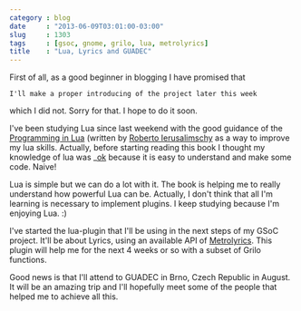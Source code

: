 ```yaml
---
category : blog
date     : "2013-06-09T03:01:00-03:00"
slug     : 1303
tags     : [gsoc, gnome, grilo, lua, metrolyrics]
title    : "Lua, Lyrics and GUADEC"
---
```


First of all, as a good beginner in blogging I have promised that

```
I'll make a proper introducing of the project later this week
```

which I did not. Sorry for that. I hope to do it soon.

I've been studying Lua since last weekend with the good guidance of the
[Programming in Lua](http://www.lua.org/pil/) (written by [Roberto
Ierusalimschy](http://www.inf.puc-rio.br/~roberto/) as a way to improve
my lua skills. Actually, before starting reading this book I thought my
knowledge of lua was \_[ok]() because it is easy to understand and make
some code. Naive!

Lua is simple but we can do a lot with it. The book is helping me to
really understand how powerful Lua can be. Actually, I don't think that
all I'm learning is necessary to implement plugins. I keep studying
because I'm enjoying Lua. :)

I've started the lua-plugin that I'll be using in the next steps of my
GSoC project. It'll be about Lyrics, using an available API of
[Metrolyrics](http://www.metrolyrics.com/). This plugin will help me for
the next 4 weeks or so with a subset of Grilo functions.

Good news is that I'll attend to GUADEC in Brno, Czech Republic in
August. It will be an amazing trip and I'll hopefully meet some of the
people that helped me to achieve all this.
